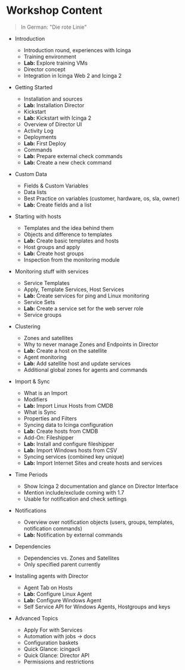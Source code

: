 Workshop Content
================

> In German: "Die rote Linie"

* Introduction
    - Introduction round, experiences with Icinga
    - Training environment
    - **Lab:** Explore training VMs
    - Director concept
    - Integration in Icinga Web 2 and Icinga 2

* Getting Started
    - Installation and sources
    - **Lab:** Installation Director
    - Kickstart
    - **Lab:** Kickstart with Icinga 2
    - Overview of Director UI
    - Activity Log
    - Deployments
    - **Lab:** First Deploy
    - Commands
    - **Lab:** Prepare external check commands
    - **Lab:** Create a new check command

* Custom Data
    - Fields & Custom Variables
    - Data lists
    - Best Practice on variables (customer, hardware, os, sla, owner)
    - **Lab:** Create fields and a list

* Starting with hosts
    - Templates and the idea behind them
    - Objects and difference to templates
    - **Lab:** Create basic templates and hosts
    - Host groups and apply
    - **Lab:** Create host groups
    - Inspection from the monitoring module

* Monitoring stuff with services
    - Service Templates
    - Apply, Template Services, Host Services
    - **Lab:** Create services for ping and Linux monitoring
    - Service Sets
    - **Lab:** Create a service set for the web server role
    - Service groups

* Clustering
    - Zones and satellites
    - Why to never manage Zones and Endpoints in Director
    - **Lab:** Create a host on the satellite
    - Agent monitoring
    - **Lab:** Add satellite host and update services
    - Additional global zones for agents and commands

<!-- end day 1 ? -->

* Import & Sync
    - What is an Import
    - Modifiers
    - **Lab:** Import Linux Hosts from CMDB
    - What is Sync
    - Properties and Filters
    - Syncing data to Icinga configuration
    - **Lab:** Create hosts from CMDB
    - Add-On: Fileshipper
    - **Lab:** Install and configure fileshipper
    - **Lab:** Import Windows hosts from CSV
    - Syncing services (combined key unique)
    - **Lab:** Import Internet Sites and create hosts and services

* Time Periods
    - Show Icinga 2 documentation and glance on Director Interface
    - Mention include/exclude coming with 1.7
    - Usable for notification and check settings

* Notifications
    - Overview over notification objects (users, groups, templates, notification commands)
    - **Lab:** Notification by external commands

* Dependencies
    - Dependencies vs. Zones and Satellites
    - Only specified parent currently

* Installing agents with Director
    - Agent Tab on Hosts
    - **Lab:** Configure Linux Agent
    - **Lab:** Configure Windows Agent
    - Self Service API for Windows Agents, Hostgroups and keys

* Advanced Topics
    - Apply For with Services
    - Automation with jobs -> docs
    - Configuration baskets
    - Quick Glance: icingacli
    - Quick Glance: Director API
    - Permissions and restrictions
